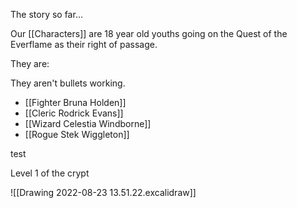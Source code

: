 The story so far...

Our [[Characters]] are 18 year old youths going on the Quest of the Everflame as their right of passage.

They are:

They aren't bullets working.

- [[Fighter Bruna Holden]]
- [[Cleric Rodrick Evans]]
- [[Wizard Celestia Windborne]]
- [[Rogue Stek Wiggleton]]

test

Level 1 of the crypt

![[Drawing 2022-08-23 13.51.22.excalidraw]]